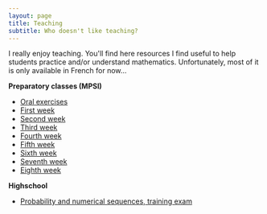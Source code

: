 ```yaml
---
layout: page
title: Teaching
subtitle: Who doesn't like teaching?
---
```


I really enjoy teaching. You'll find here resources I find useful to help students practice and/or understand mathematics. Unfortunately, most of it is only available in French for now...

**Preparatory classes (MPSI)**

- [Oral exercises](assets/pdfs/Exercices_MPSI.pdf)
- [First week](assets/pdfs/Colles_semaine_1.pdf)
- [Second week](assets/pdfs/Colles_semaine_2.pdf)
- [Third week](assets/pdfs/Colles_semaine_3.pdf)
- [Fourth week](assets/pdfs/Colles_semaine_4.pdf)
- [Fifth week](assets/pdfs/Colles_semaine_5.pdf)
- [Sixth week](assets/pdfs/Colles_semaine_6.pdf)
- [Seventh week](assets/pdfs/Colles_semaine_7.pdf)
- [Eighth week](assets/pdfs/Colles_semaine_8.pdf)

**Highschool**

- [Probability and numerical sequences, training exam](assets/pdfs/DS_1_Terminale.pdf)
